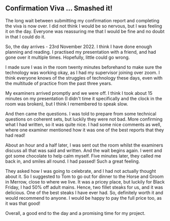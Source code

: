 ## Confirmation Viva ... Smashed it!

The long wait between submitting my confirmation report and completing the viva is now over. I did not think I would be so nervous, but I was feeling it on the day. Everyone was reassuring me that I would be fine and no doubt in that I could do it.

So, the day arrives - 23rd November 2022. I think I have done enough planning and reading. I practised my presentation with a friend, and had gone over it multiple times. Hopefully, little could go wrong.

I made sure I was in the room twenty minutes beforehand to make sure the technology was working okay, as I had my supervisor joining over zoom. I think everyone knows of the struggles of technology these days, even with the multitude of practice from the past three years. 

My examiners arrived promptly and we were off. I think I took about 15 minutes on my presentation (I didn't time it specifically and the clock in the room was broken), but I think I remembered to speak slow.

And then came the questions. I was told to prepare from some technical questions on coherent sets, but luckily they were not bad. More confirming what I had written, so it was quite nice. I had some nice comments as well, where one examiner mentioned how it was one of the best reports that they had read!

About an hour and a half later, I was sent out the room whilst the examiners discuss all that was said and written. And the wait begins again. I went and got some chocolate to help calm myself. Five minutes later, they called me back in, and smiles all round. I had passed! Such a great feeling. 

They asked how I was going to celebrate, and I had not actually thought about it. So I suggested to Tom to go out for dinner to the Horse and Groom in Merrow, close to where we live. It was a pricey place, but luckily for Black Friday, I had 50% off adult mains. Hence, two fillet steaks for us, and it was delicious. One of the best steaks I have ever had. So, definitely worth it and would recommend to anyone. I would be happy to pay the full price too, as it was that good!

Overall, a good end to the day and a promising time for my project.
